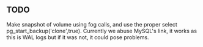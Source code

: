 TODO
------

Make snapshot of volume using fog calls, and use the proper select pg_start_backup('clone',true).  Currently we abuse MySQL's link, it works as this is WAL logs but if it was not, it could pose problems.
